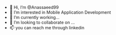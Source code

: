 - 👋 Hi, I’m @Anassaeed99
- 👀 I’m interested in Mobile Application Development
- 🌱 I’m currently working...
- 💞️ I’m looking to collaborate on ...
- 📫 you can reach me through linkedin

<!---
Anassaeed99/Anassaeed99 is a ✨ special ✨ repository because its `README.md` (this file) appears on your GitHub profile.
You can click the Preview link to take a look at your changes.
--->

